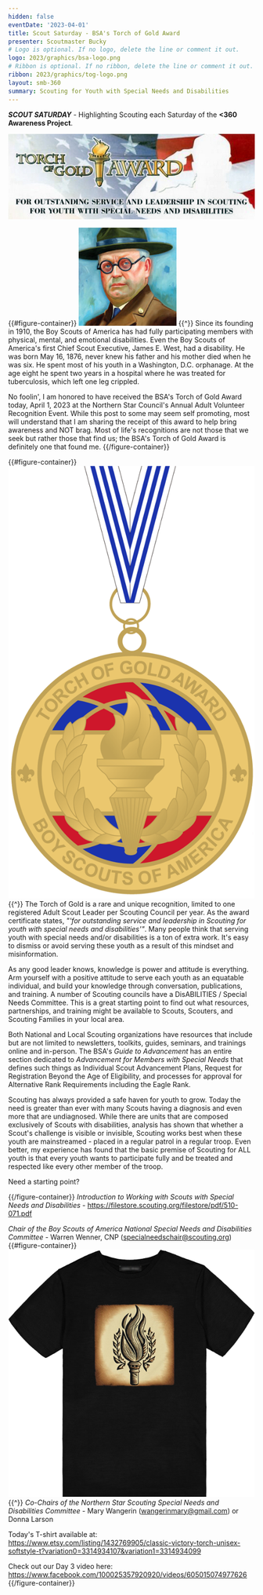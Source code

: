 ```yaml
---
hidden: false
eventDate: '2023-04-01'
title: Scout Saturday - BSA's Torch of Gold Award
presenter: Scoutmaster Bucky
# Logo is optional. If no logo, delete the line or comment it out.
logo: 2023/graphics/bsa-logo.png
# Ribbon is optional. If no ribbon, delete the line or comment it out.
ribbon: 2023/graphics/tog-logo.png
layout: smb-360
summary: Scouting for Youth with Special Needs and Disabilities
---
```


***SCOUT SATURDAY*** - Highlighting Scouting each Saturday of the **<span class="C(red)">&lt;3</span>60 Awareness Project**.

<div class="D(f) Jc(c) My(1.4em)">
<img src="graphics/tog-pic-01.jpg" class="Maw(100%)">
</div>

{{#figure-container}}
<img src="graphics/jewest.jpg" class="Maw(100%)">
{{^}}
Since its founding in 1910, the Boy Scouts of America has had fully participating members with physical, mental, and emotional disabilities. Even the Boy Scouts of America's first Chief Scout Executive, James E. West, had a disability. He was born May 16, 1876, never knew his father and his mother died when he was six. He spent most of his youth in a Washington, D.C. orphanage. At the age eight he spent two years in a hospital where he was treated for tuberculosis, which left one leg crippled.

No foolin', I am honored to have received the BSA's Torch of Gold Award today, April 1, 2023 at the Northern Star Council's Annual Adult Volunteer Recognition Event.  While this post to some may seem self promoting, most will understand that I am sharing the receipt of this award to help bring awareness and NOT brag. Most of life's recognitions are not those that we seek but rather those that find us; the BSA's Torch of Gold Award is definitely one that found me.
{{/figure-container}}

{{#figure-container}}
<img src="graphics/tog-award.png" class="Maw(100%)">
{{^}}
The Torch of Gold is a rare and unique recognition, limited to one registered Adult Scout Leader per Scouting Council per year.  As the award certificate states, *"'for outstanding service and leadership in Scouting for youth with special needs and disabilities'"*. Many people think that serving youth with special needs and/or disabilities is a ton of extra work. It's easy to dismiss or avoid serving these youth as a result of this mindset and misinformation.

As any good leader knows, knowledge is power and attitude is everything.  Arm yourself with a positive attitude to serve each youth as an equatable individual, and build your knowledge through conversation, publications, and training.  A number of Scouting councils have a DisABILITIES / Special Needs Committee.  This is a great starting point to find out what resources, partnerships, and training might be available to Scouts, Scouters, and Scouting Families in your local area.

Both National and Local Scouting organizations have resources that include but are not limited to newsletters, toolkits, guides, seminars, and trainings online and in-person. The BSA's *Guide to Advancement* has an entire section dedicated to *Advancement for Members with Special Needs* that defines such things as Individual Scout Advancement Plans, Request for Registration Beyond the Age of Eligibility, and processes for approval for Alternative Rank Requirements including the Eagle Rank.

Scouting has always provided a safe haven for youth to grow. Today the need is greater than ever with many Scouts having a diagnosis and even more that are undiagnosed. While there are units that are composed exclusively of Scouts with disabilities, analysis has shown that whether a Scout's challenge is visible or invisible, Scouting works best when these youth are mainstreamed - placed in a regular patrol in a regular troop. Even better, my experience has found that the basic premise of Scouting for ALL youth is that every youth wants to participate fully and be treated and respected like every other member of the troop.

Need a starting point?

{{/figure-container}}
*Introduction to Working with Scouts with Special Needs and Disabilities* - https://filestore.scouting.org/filestore/pdf/510-071.pdf

*Chair of the Boy Scouts of America National Special Needs and Disabilities Committee* - Warren Wenner, CNP (specialneedschair@scouting.org)
{{#figure-container}}
<img src="graphics/day-03-t.png" class="Maw(100%)">
{{^}}
*Co-Chairs of the Northern Star Scouting Special Needs and Disabilities Committee* - Mary Wangerin (wangerinmary@gmail.com) or Donna Larson

Today's T-shirt available at: https://www.etsy.com/listing/1432769905/classic-victory-torch-unisex-softstyle-t?variation0=3314934107&variation1=3314934099

Check out our Day 3 video here: https://www.facebook.com/100025357920920/videos/605015074977626
{{/figure-container}}
